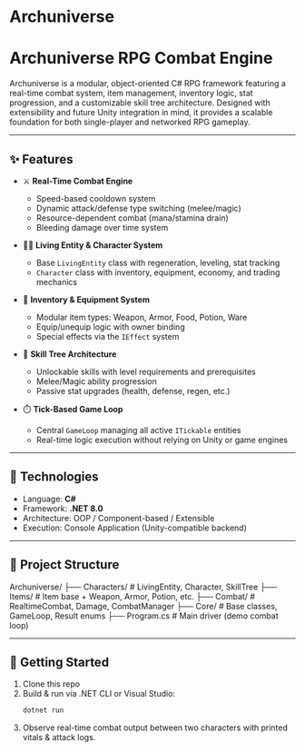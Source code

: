 # Archuniverse

# Archuniverse RPG Combat Engine

Archuniverse is a modular, object-oriented C# RPG framework featuring a real-time combat system, item management, inventory logic, stat progression, and a customizable skill tree architecture. Designed with extensibility and future Unity integration in mind, it provides a scalable foundation for both single-player and networked RPG gameplay.

---

## ✨ Features

- ⚔️ **Real-Time Combat Engine**
  - Speed-based cooldown system
  - Dynamic attack/defense type switching (melee/magic)
  - Resource-dependent combat (mana/stamina drain)
  - Bleeding damage over time system

- 🧍‍♂️ **Living Entity & Character System**
  - Base `LivingEntity` class with regeneration, leveling, stat tracking
  - `Character` class with inventory, equipment, economy, and trading mechanics

- 🎒 **Inventory & Equipment System**
  - Modular item types: Weapon, Armor, Food, Potion, Ware
  - Equip/unequip logic with owner binding
  - Special effects via the `IEffect` system

- 🧠 **Skill Tree Architecture**
  - Unlockable skills with level requirements and prerequisites
  - Melee/Magic ability progression
  - Passive stat upgrades (health, defense, regen, etc.)

- ⏱️ **Tick-Based Game Loop**
  - Central `GameLoop` managing all active `ITickable` entities
  - Real-time logic execution without relying on Unity or game engines

---

## 🔧 Technologies

- Language: **C#**
- Framework: **.NET 8.0**
- Architecture: OOP / Component-based / Extensible
- Execution: Console Application (Unity-compatible backend)

---

## 📁 Project Structure

Archuniverse/
├── Characters/ # LivingEntity, Character, SkillTree
├── Items/ # Item base + Weapon, Armor, Potion, etc.
├── Combat/ # RealtimeCombat, Damage, CombatManager
├── Core/ # Base classes, GameLoop, Result enums
├── Program.cs # Main driver (demo combat loop)


---

## 🚀 Getting Started

1. Clone this repo  
2. Build & run via .NET CLI or Visual Studio:
   ```bash
   dotnet run
3. Observe real-time combat output between two characters with printed vitals & attack logs.
